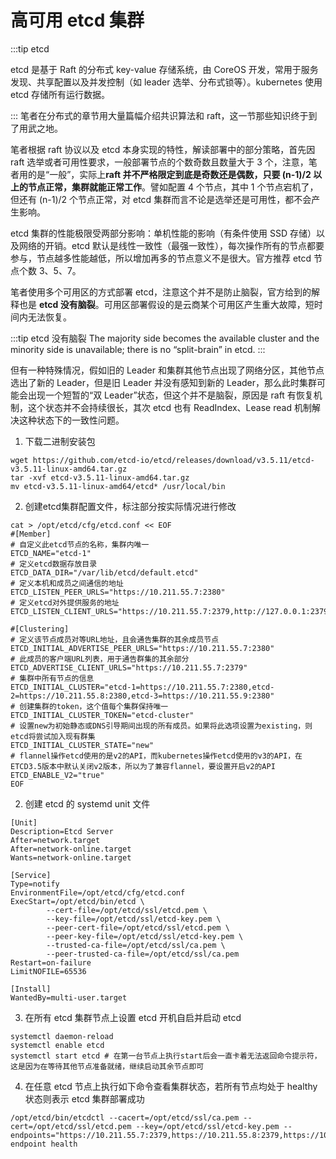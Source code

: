 # 高可用 etcd 集群

:::tip etcd

etcd 是基于 Raft 的分布式 key-value 存储系统，由 CoreOS 开发，常用于服务发现、共享配置以及并发控制（如 leader 选举、分布式锁等）。kubernetes 使用 etcd 存储所有运行数据。


:::
笔者在分布式的章节用大量篇幅介绍共识算法和 raft，这一节那些知识终于到了用武之地。

笔者根据 raft 协议以及 etcd 本身实现的特性，解读部署中的部分策略，首先因 raft 选举或者可用性要求，一般部署节点的个数奇数且数量大于 3 个，注意，笔者用的是“一般”，实际上**raft 并不严格限定到底是奇数还是偶数，只要 (n-1)/2 以上的节点正常，集群就能正常工作**。譬如配置 4 个节点，其中 1 个节点宕机了，但还有  (n-1)/2 个节点正常，对 etcd 集群而言不论是选举还是可用性，都不会产生影响。

etcd 集群的性能极限受两部分影响：单机性能的影响（有条件使用 SSD 存储）以及网络的开销。etcd 默认是线性一致性（最强一致性），每次操作所有的节点都要参与，节点越多性能越低，所以增加再多的节点意义不是很大。官方推荐 etcd 节点个数 3、5、7。

笔者使用多个可用区的方式部署 etcd，注意这个并不是防止脑裂，官方给到的解释也是 **etcd 没有脑裂**。可用区部署假设的是云商某个可用区产生重大故障，短时间内无法恢复。

:::tip etcd 没有脑裂
The majority side becomes the available cluster and the minority side is unavailable; there is no “split-brain” in etcd.
:::

但有一种特殊情况，假如旧的 Leader 和集群其他节点出现了网络分区，其他节点选出了新的 Leader，但是旧 Leader 并没有感知到新的 Leader，那么此时集群可能会出现一个短暂的“双 Leader”状态，但这个并不是脑裂，原因是 raft 有恢复机制，这个状态并不会持续很长，其次 etcd 也有 ReadIndex、Lease read 机制解决这种状态下的一致性问题。


1. 下载二进制安装包

```
wget https://github.com/etcd-io/etcd/releases/download/v3.5.11/etcd-v3.5.11-linux-amd64.tar.gz
tar -xvf etcd-v3.5.11-linux-amd64.tar.gz
mv etcd-v3.5.11-linux-amd64/etcd* /usr/local/bin
```

2. 创建etcd集群配置文件，标注部分按实际情况进行修改

```
cat > /opt/etcd/cfg/etcd.conf << EOF
#[Member]
# 自定义此etcd节点的名称，集群内唯一
ETCD_NAME="etcd-1"
# 定义etcd数据存放目录
ETCD_DATA_DIR="/var/lib/etcd/default.etcd"
# 定义本机和成员之间通信的地址
ETCD_LISTEN_PEER_URLS="https://10.211.55.7:2380" 
# 定义etcd对外提供服务的地址
ETCD_LISTEN_CLIENT_URLS="https://10.211.55.7:2379,http://127.0.0.1:2379"

#[Clustering]
# 定义该节点成员对等URL地址，且会通告集群的其余成员节点
ETCD_INITIAL_ADVERTISE_PEER_URLS="https://10.211.55.7:2380"
# 此成员的客户端URL列表，用于通告群集的其余部分
ETCD_ADVERTISE_CLIENT_URLS="https://10.211.55.7:2379"
# 集群中所有节点的信息
ETCD_INITIAL_CLUSTER="etcd-1=https://10.211.55.7:2380,etcd-2=https://10.211.55.8:2380,etcd-3=https://10.211.55.9:2380"
# 创建集群的token，这个值每个集群保持唯一
ETCD_INITIAL_CLUSTER_TOKEN="etcd-cluster"
# 设置new为初始静态或DNS引导期间出现的所有成员。如果将此选项设置为existing，则etcd将尝试加入现有群集
ETCD_INITIAL_CLUSTER_STATE="new"
# flannel操作etcd使用的是v2的API，而kubernetes操作etcd使用的v3的API，在ETCD3.5版本中默认关闭v2版本，所以为了兼容flannel，要设置开启v2的API
ETCD_ENABLE_V2="true"
EOF
```

2. 创建 etcd 的 systemd unit 文件

```
[Unit]
Description=Etcd Server
After=network.target
After=network-online.target
Wants=network-online.target

[Service]
Type=notify
EnvironmentFile=/opt/etcd/cfg/etcd.conf
ExecStart=/opt/etcd/bin/etcd \
        --cert-file=/opt/etcd/ssl/etcd.pem \ 
        --key-file=/opt/etcd/ssl/etcd-key.pem \
        --peer-cert-file=/opt/etcd/ssl/etcd.pem \
        --peer-key-file=/opt/etcd/ssl/etcd-key.pem \
        --trusted-ca-file=/opt/etcd/ssl/ca.pem \
        --peer-trusted-ca-file=/opt/etcd/ssl/ca.pem
Restart=on-failure
LimitNOFILE=65536

[Install]
WantedBy=multi-user.target
```

3. 在所有 etcd 集群节点上设置 etcd 开机自启并启动 etcd

```
systemctl daemon-reload
systemctl enable etcd
systemctl start etcd # 在第一台节点上执行start后会一直卡着无法返回命令提示符，这是因为在等待其他节点准备就绪，继续启动其余节点即可
```

4. 在任意 etcd 节点上执行如下命令查看集群状态，若所有节点均处于 healthy 状态则表示 etcd 集群部署成功

```
/opt/etcd/bin/etcdctl --cacert=/opt/etcd/ssl/ca.pem --cert=/opt/etcd/ssl/etcd.pem --key=/opt/etcd/ssl/etcd-key.pem --endpoints="https://10.211.55.7:2379,https://10.211.55.8:2379,https://10.211.55.9:2379" endpoint health
```

[^1]: 参见 https://etcd.io/docs/v3.5/op-guide/failures/